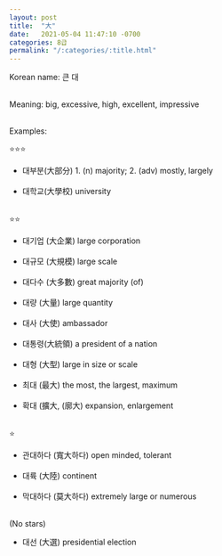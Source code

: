 ```yaml
---
layout: post
title:  "大"
date:   2021-05-04 11:47:10 -0700
categories: 8급
permalink: "/:categories/:title.html"
---
```


Korean name: 큰 대 <br><br>

Meaning: big, excessive, high, excellent, impressive <br><br>

Examples:

⭐⭐⭐
* 대부분(大部分) 1. (n) majority; 2. (adv) mostly, largely <br><br>
* 대학교(大學校) university <br><br>

⭐⭐
* 대기업 (大企業) large corporation <br><br>
* 대규모 (大規模) large scale <br><br>
* 대다수 (大多數) great majority (of) <br><br>
* 대량 (大量) large quantity <br><br>
* 대사 (大使) ambassador <br><br>
* 대통령(大統領) a president of a nation <br><br>
* 대형 (大型) large in size or scale <br><br>
* 최대 (最大) the most, the largest, maximum <br><br>
* 확대 (擴大, (廓大) expansion, enlargement <br><br>

⭐
* 관대하다 (寬大하다) open minded, tolerant <br><br>
* 대륙 (大陸) continent <br><br>
* 막대하다 (莫大하다) extremely large or numerous <br><br>

(No stars)
* 대선 (大選) presidential election <br><br>